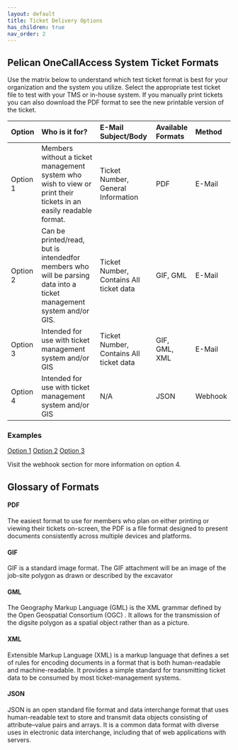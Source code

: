 ```yaml
---
layout: default
title: Ticket Delivery Options
has_children: true
nav_order: 2
---
```


## Pelican OneCallAccess System Ticket Formats
Use the matrix below to understand which test ticket format is best for your organization and the system you utilize. Select the appropriate test ticket file to test with your TMS or in-house system. If you manually print tickets you can also download the PDF format to see the new printable version of the ticket.


| Option       | Who is it for?    | E-Mail Subject/Body | Available Formats | Method |
|:-------------|:------------------|:-------------|:-------------|:-------------|
| Option 1     | Members without a ticket management system who wish to view or print their tickets in an easily readable format. |  Ticket Number,  General Information  |PDF | E-Mail |
| Option 2     | Can be printed/read, but is intendedfor members who will be parsing data into a ticket management system and/or GIS.	   |  Ticket Number,  Contains All ticket data  |GIF, GML| E-Mail|
| Option 3     | Intended for use with ticket management system and/or GIS	|  Ticket Number,  Contains All ticket data  	|GIF, GML, XML| E-Mail|
| Option 4     | Intended for use with ticket management system and/or GIS  | N/A  | JSON | Webhook|

### Examples
<a href="https://usanorth811.org/images/Option-1.zip" class="btn mr-4">Option 1</a> <a href="https://usanorth811.org/images/Option-2.zip" class="btn mr-4">Option 2</a> <a href="https://usanorth811.org/images/Option-3.zip" class="btn mr-4">Option 3</a>

Visit the webhook section for more information on option 4.


## Glossary of Formats
#### PDF
The easiest format to use for members who plan on either printing or viewing their tickets on-screen, the PDF is a file format designed to present documents consistently across multiple devices and platforms.

#### GIF
GIF is a standard image format. The GIF attachment will be an image of the job-site polygon as drawn or described by the excavator

#### GML
The Geography Markup Language (GML) is the XML grammar defined by the Open Geospatial Consortium (OGC) . It allows for the transmission of the digsite polygon as a spatial object rather than as a picture.

#### XML
Extensible Markup Language (XML) is a markup language that defines a set of rules for encoding documents in a format that is both human-readable and machine-readable. It provides a simple standard for transmitting ticket data to be consumed by most ticket-management systems.

#### JSON
JSON is an open standard file format and data interchange format that uses human-readable text to store and transmit data objects consisting of attribute–value pairs and arrays. It is a common data format with diverse uses in electronic data interchange, including that of web applications with servers.